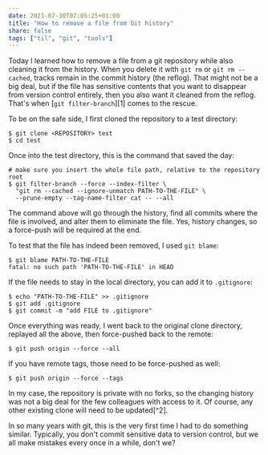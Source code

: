 ```yaml
---
date: 2021-07-30T07:05:25+01:00
title: "How to remove a file from Git history"
share: false
tags: ["til", "git", "tools"]
---
```

Today I learned how to remove a file from a git repository while also cleaning
it from the history. When you delete it with `git rm` or `git rm --cached`,
tracks remain in the commit history (the reflog). That might not be a big deal,
but if the file has sensitive contents that you want to disappear from version
control entirely, then you also want it cleaned from the reflog. That's when
[`git filter-branch`][1] comes to the rescue.

To be on the safe side, I first cloned the repository to a test directory:

    $ git clone <REPOSITORY> test
    $ cd test

Once into the test directory, this is the command that saved the day:

    # make sure you insert the whole file path, relative to the repository root
    $ git filter-branch --force --index-filter \
      "git rm --cached --ignore-unmatch PATH-TO-THE-FILE" \
      --prune-empty --tag-name-filter cat -- --all

The command above will go through the history, find all commits where the file
is involved, and alter them to eliminate the file. Yes, history changes,
so a force-push will be required at the end.

To test that the file has indeed been removed, I used `git blame`:

    $ git blame PATH-TO-THE-FILE
    fatal: no such path 'PATH-TO-THE-FILE' in HEAD

If the file needs to stay in the local directory, you can add it to
`.gitignore`:

    $ echo "PATH-TO-THE-FILE" >> .gitignore
    $ git add .gitignore
    $ git commit -m "add FILE to .gitignore"

Once everything was ready, I went back to the original clone directory,
replayed all the above, then force-pushed back to the remote:

    $ git push origin --force --all

If you have remote tags, those need to be force-pushed as well:

    $ git push origin --force --tags

In my case, the repository is private with no forks, so the changing
history was not a big deal for the few colleagues with access to it. Of
course, any other existing clone will need to be updated[^2].

In so many years with git, this is the very first time I had to do something
similar. Typically, you don't commit sensitive data to version control, but we
all make mistakes every once in a while, don't we?

